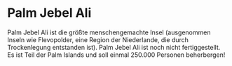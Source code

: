 # Palm Jebel Ali

Palm Jebel Ali ist die größte menschengemachte Insel (ausgenommen Inseln wie
Flevopolder, eine Region der Niederlande, die durch Trockenlegung entstanden
ist). Palm Jebel Ali ist noch nicht fertiggestellt. Es ist Teil der Palm Islands
und soll einmal 250.000 Personen beherbergen!
